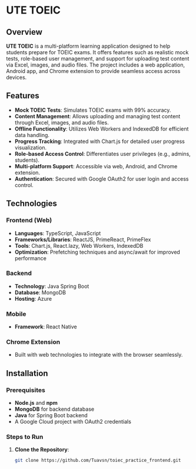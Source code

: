 # UTE TOEIC

## Overview
**UTE TOEIC** is a multi-platform learning application designed to help students prepare for TOEIC exams. It offers features such as realistic mock tests, role-based user management, and support for uploading test content via Excel, images, and audio files. The project includes a web application, Android app, and Chrome extension to provide seamless access across devices.

## Features
- **Mock TOEIC Tests**: Simulates TOEIC exams with 99% accuracy.
- **Content Management**: Allows uploading and managing test content through Excel, images, and audio files.
- **Offline Functionality**: Utilizes Web Workers and IndexedDB for efficient data handling.
- **Progress Tracking**: Integrated with Chart.js for detailed user progress visualization.
- **Role-based Access Control**: Differentiates user privileges (e.g., admins, students).
- **Multi-platform Support**: Accessible via web, Android, and Chrome extension.
- **Authentication**: Secured with Google OAuth2 for user login and access control.

## Technologies
### Frontend (Web)
- **Languages**: TypeScript, JavaScript
- **Frameworks/Libraries**: ReactJS, PrimeReact, PrimeFlex
- **Tools**: Chart.js, React.lazy, Web Workers, IndexedDB
- **Optimization**: Prefetching techniques and async/await for improved performance

### Backend
- **Technology**: Java Spring Boot
- **Database**: MongoDB
- **Hosting**: Azure

### Mobile
- **Framework**: React Native

### Chrome Extension
- Built with web technologies to integrate with the browser seamlessly.

## Installation
### Prerequisites
- **Node.js** and **npm**
- **MongoDB** for backend database
- **Java** for Spring Boot backend
- A Google Cloud project with OAuth2 credentials

### Steps to Run
1. **Clone the Repository**:
   ```bash
   git clone https://github.com/Tuavsn/toiec_practice_frontend.git
